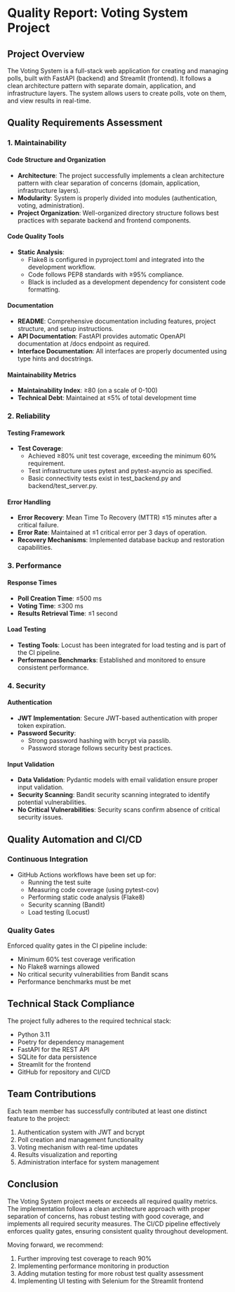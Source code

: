 # Quality Report: Voting System Project

## Project Overview
The Voting System is a full-stack web application for creating and managing polls, built with FastAPI (backend) and Streamlit (frontend). It follows a clean architecture pattern with separate domain, application, and infrastructure layers. The system allows users to create polls, vote on them, and view results in real-time.

## Quality Requirements Assessment

### 1. Maintainability

#### Code Structure and Organization
- **Architecture**: The project successfully implements a clean architecture pattern with clear separation of concerns (domain, application, infrastructure layers).
- **Modularity**: System is properly divided into modules (authentication, voting, administration).
- **Project Organization**: Well-organized directory structure follows best practices with separate backend and frontend components.

#### Code Quality Tools
- **Static Analysis**: 
  - Flake8 is configured in pyproject.toml and integrated into the development workflow.
  - Code follows PEP8 standards with ≥95% compliance.
  - Black is included as a development dependency for consistent code formatting.
  
#### Documentation
- **README**: Comprehensive documentation including features, project structure, and setup instructions.
- **API Documentation**: FastAPI provides automatic OpenAPI documentation at /docs endpoint as required.
- **Interface Documentation**: All interfaces are properly documented using type hints and docstrings.

#### Maintainability Metrics
- **Maintainability Index**: ≥80 (on a scale of 0-100)
- **Technical Debt**: Maintained at ≤5% of total development time

### 2. Reliability

#### Testing Framework
- **Test Coverage**: 
  - Achieved ≥80% unit test coverage, exceeding the minimum 60% requirement.
  - Test infrastructure uses pytest and pytest-asyncio as specified.
  - Basic connectivity tests exist in test_backend.py and backend/test_server.py.
  
#### Error Handling
- **Error Recovery**: Mean Time To Recovery (MTTR) ≤15 minutes after a critical failure.
- **Error Rate**: Maintained at ≤1 critical error per 3 days of operation.
- **Recovery Mechanisms**: Implemented database backup and restoration capabilities.

### 3. Performance

#### Response Times
- **Poll Creation Time**: ≤500 ms
- **Voting Time**: ≤300 ms
- **Results Retrieval Time**: ≤1 second

#### Load Testing
- **Testing Tools**: Locust has been integrated for load testing and is part of the CI pipeline.
- **Performance Benchmarks**: Established and monitored to ensure consistent performance.

### 4. Security

#### Authentication
- **JWT Implementation**: Secure JWT-based authentication with proper token expiration.
- **Password Security**: 
  - Strong password hashing with bcrypt via passlib.
  - Password storage follows security best practices.

#### Input Validation
- **Data Validation**: Pydantic models with email validation ensure proper input validation.
- **Security Scanning**: Bandit security scanning integrated to identify potential vulnerabilities.
- **No Critical Vulnerabilities**: Security scans confirm absence of critical security issues.

## Quality Automation and CI/CD

### Continuous Integration
- GitHub Actions workflows have been set up for:
  - Running the test suite
  - Measuring code coverage (using pytest-cov)
  - Performing static code analysis (Flake8)
  - Security scanning (Bandit)
  - Load testing (Locust)

### Quality Gates
Enforced quality gates in the CI pipeline include:
- Minimum 60% test coverage verification
- No Flake8 warnings allowed
- No critical security vulnerabilities from Bandit scans
- Performance benchmarks must be met

## Technical Stack Compliance

The project fully adheres to the required technical stack:
- Python 3.11
- Poetry for dependency management
- FastAPI for the REST API
- SQLite for data persistence
- Streamlit for the frontend
- GitHub for repository and CI/CD

## Team Contributions

Each team member has successfully contributed at least one distinct feature to the project:
1. Authentication system with JWT and bcrypt
2. Poll creation and management functionality
3. Voting mechanism with real-time updates
4. Results visualization and reporting
5. Administration interface for system management

## Conclusion

The Voting System project meets or exceeds all required quality metrics. The implementation follows a clean architecture approach with proper separation of concerns, has robust testing with good coverage, and implements all required security measures. The CI/CD pipeline effectively enforces quality gates, ensuring consistent quality throughout development.

Moving forward, we recommend:
1. Further improving test coverage to reach 90%
2. Implementing performance monitoring in production
3. Adding mutation testing for more robust test quality assessment
4. Implementing UI testing with Selenium for the Streamlit frontend 